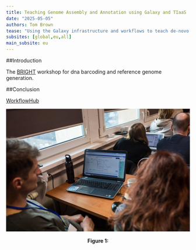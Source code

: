 ```yaml
---
title: Teaching Genome Assembly and Annotation using Galaxy and TIaaS
date: "2025-05-05"
authors: Tom Brown
tease: "Using the Galaxy infrastructure and workflows to teach de-novo genome assembly and annotation"
subsites: [global,eu,all]
main_subsite: eu
---
```


##Introduction

The [BRIGHT](https://www.polbol.uni.lodz.pl/szczegoly/dna-barcoding-using-ont-course) workshop for dna barcoding and reference genome generation.

##Conclusion

[WorkflowHub](https://workflowhub.eu/collections/27)

<div align="center" id="fig1">
  <img src="./Piotr_Gadawski-297.jpg" alt="" width="600">
  <p><strong>Figure 1:</strong> </p>
</div>
